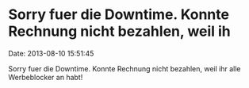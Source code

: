 Sorry fuer die Downtime. Konnte Rechnung nicht bezahlen, weil ih
================================================================

Date: 2013-08-10 15:51:45

Sorry fuer die Downtime. Konnte Rechnung nicht bezahlen, weil ihr alle
Werbeblocker an habt!
